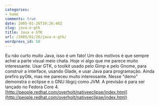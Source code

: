 ```yaml
---
categories:
- home
comments: true
date: 2005-01-26T19:26:40Z
slug: java-e-gtk
title: Java e GTK
url: /2005/01/26/java-e-gtk/
wordpress_id: 50
---
```


Eu não curto muito Java, isso é um fato! Um dos motivos é que sempre achei a parte visual meio chata. Hoje vi algo que me parece muito interessante. Usar GTK, o toolkit usado pelo Gimp e pelo Gnome, para construír a interface, usando Glade, e usar Java para programação. Ainda prefiro pyGtk, mas me pareceu muito interessante. Nesse "demo" demonstra o eclipse e o GNU libgcj  como JVM. A previsão é para ser lançado no Fedora Core 4.
[http://people.redhat.com/overholt/nativeeclipse/index.html](http://people.redhat.com/overholt/nativeeclipse/index.html)
